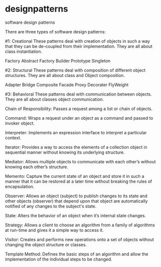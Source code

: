 # designpatterns
software design patterns

There are three types of software design patterns:

#1: Creational 
These patterns deal with creation of objects in such a way that they can be de-coupled from their implementation. They are all about class instantiation.

Factory
Abstract Factory
Builder
Prototype
Singleton

#2: Structural
These patterns deal with composition of different object structures. They are all about class and Object composition.

Adapter
Bridge
Composite
Facade
Proxy 
Decorater
FlyWeight

#3: Behavioral
These patterns deal with communication between objects. They are all about classes object communication.

Chain of Responsibility: Passes a request among a list or chain of objects.

Command: Wraps a request under an object as a command and passed to invoker object.

Interpreter: Implements an expression interface to interpret a particular context.

Iterator: Provides a way to access the elements of a collection object in sequential manner without knowing its underlying structure.

Mediator: Allows multiple objects to communicate with each other’s without knowing each other’s structure.

Memento: Capture the current state of an object and store it in such a manner that it can be restored at a later time without breaking the rules of encapsulation.

Observer: Allows an object (subject) to publish changes to its state and other objects (observer) that depend upon that object are automatically notified of any changes to the subject's state.

State: Alters the behavior of an object when it’s internal state changes.

Strategy: Allows a client to choose an algorithm from a family of algorithms at run-time and gives it a simple way to access it.

Visitor: Creates and performs new operations onto a set of objects without changing the object structure or classes.

Template Method: Defines the basic steps of an algorithm and allow the implementation of the individual steps to be changed.
